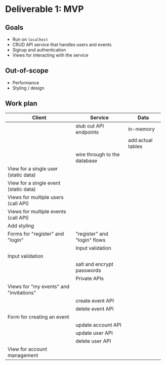 # Deliverable 1: MVP

## Goals

- Run on `localhost`
- CRUD API service that handles users and events
- Signup and authentication
- Views for interacting with the service

## Out-of-scope

- Performance
- Styling / design

## Work plan

| Client | Service | Data |
| ------ | ------- | ---- |
|        | stub out API endpoints | in-memory |
|        | | add actual tables |
|        | wire through to the database | |
| View for a single user (static data) | | |
| View for a single event (static data) | | |
| Views for multiple users (call API) | | |
| Views for multiple events (call API) | | |
| Add styling | | |
| Forms for "register" and "login" | "register" and "login" flows | |
| | Input validation | |
| Input validation | | |
| | salt and encrypt passwords | |
| | Private APIs | |
| Views for "my events" and "invitations" | | |
| | create event API |
| | delete event API |
| Form for creating an event | | |
| | update account API | |
| | update user API |
| | delete user API |
| View for account management | |